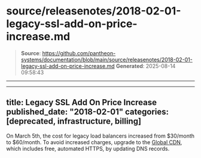 # source/releasenotes/2018-02-01-legacy-ssl-add-on-price-increase.md

> **Source**: https://github.com/pantheon-systems/documentation/blob/main/source/releasenotes/2018-02-01-legacy-ssl-add-on-price-increase.md
> **Generated**: 2025-08-14 09:58:43

---

---
title: Legacy SSL Add On Price Increase
published_date: "2018-02-01"
categories: [deprecated, infrastructure, billing]
---
On March 5th, the cost for legacy load balancers increased from $30/month to  $60/month. To avoid increased charges, upgrade to the [Global CDN](https://pantheon.io/global-cdn), which includes free, automated HTTPS,  by updating DNS records.
